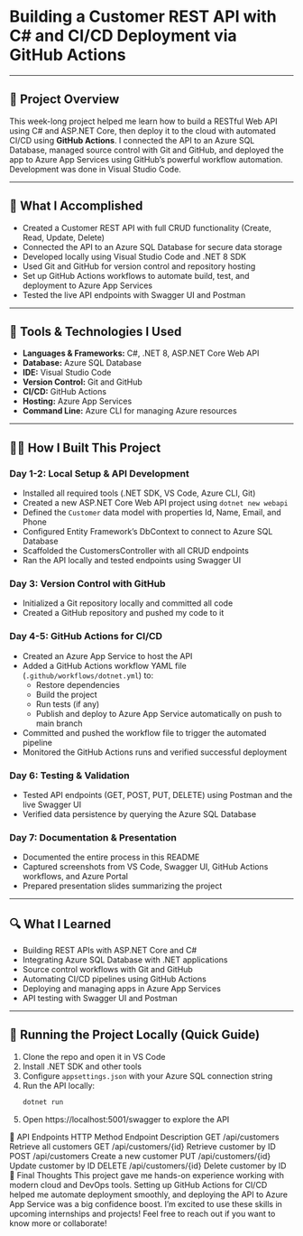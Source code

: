 # Building a Customer REST API with C# and CI/CD Deployment via GitHub Actions

---

## 📄 Project Overview

This week-long project helped me learn how to build a RESTful Web API using C# and ASP.NET Core, then deploy it to the cloud with automated CI/CD using **GitHub Actions**. I connected the API to an Azure SQL Database, managed source control with Git and GitHub, and deployed the app to Azure App Services using GitHub’s powerful workflow automation. Development was done in Visual Studio Code.

---

## 🎯 What I Accomplished

- Created a Customer REST API with full CRUD functionality (Create, Read, Update, Delete)  
- Connected the API to an Azure SQL Database for secure data storage  
- Developed locally using Visual Studio Code and .NET 8 SDK  
- Used Git and GitHub for version control and repository hosting  
- Set up GitHub Actions workflows to automate build, test, and deployment to Azure App Services  
- Tested the live API endpoints with Swagger UI and Postman  

---

## 🧰 Tools & Technologies I Used

- **Languages & Frameworks:** C#, .NET 8, ASP.NET Core Web API  
- **Database:** Azure SQL Database  
- **IDE:** Visual Studio Code  
- **Version Control:** Git and GitHub  
- **CI/CD:** GitHub Actions  
- **Hosting:** Azure App Services  
- **Command Line:** Azure CLI for managing Azure resources  

---

## 🧑‍💻 How I Built This Project

### Day 1-2: Local Setup & API Development

- Installed all required tools (.NET SDK, VS Code, Azure CLI, Git)  
- Created a new ASP.NET Core Web API project using `dotnet new webapi`  
- Defined the `Customer` data model with properties Id, Name, Email, and Phone  
- Configured Entity Framework’s DbContext to connect to Azure SQL Database  
- Scaffolded the CustomersController with all CRUD endpoints  
- Ran the API locally and tested endpoints using Swagger UI  

### Day 3: Version Control with GitHub

- Initialized a Git repository locally and committed all code  
- Created a GitHub repository and pushed my code to it  

### Day 4-5: GitHub Actions for CI/CD

- Created an Azure App Service to host the API  
- Added a GitHub Actions workflow YAML file (`.github/workflows/dotnet.yml`) to:  
  - Restore dependencies  
  - Build the project  
  - Run tests (if any)  
  - Publish and deploy to Azure App Service automatically on push to main branch  
- Committed and pushed the workflow file to trigger the automated pipeline  
- Monitored the GitHub Actions runs and verified successful deployment  

### Day 6: Testing & Validation

- Tested API endpoints (GET, POST, PUT, DELETE) using Postman and the live Swagger UI  
- Verified data persistence by querying the Azure SQL Database  

### Day 7: Documentation & Presentation

- Documented the entire process in this README  
- Captured screenshots from VS Code, Swagger UI, GitHub Actions workflows, and Azure Portal  
- Prepared presentation slides summarizing the project  

---

## 🔍 What I Learned

- Building REST APIs with ASP.NET Core and C#  
- Integrating Azure SQL Database with .NET applications  
- Source control workflows with Git and GitHub  
- Automating CI/CD pipelines using GitHub Actions  
- Deploying and managing apps in Azure App Services  
- API testing with Swagger UI and Postman  

---

## 🚀 Running the Project Locally (Quick Guide)

1. Clone the repo and open it in VS Code  
2. Install .NET SDK and other tools  
3. Configure `appsettings.json` with your Azure SQL connection string  
4. Run the API locally:  
   ```bash
   dotnet run
5. Open https://localhost:5001/swagger to explore the API

📡 API Endpoints
HTTP Method	Endpoint	Description
GET	/api/customers	Retrieve all customers
GET	/api/customers/{id}	Retrieve customer by ID
POST	/api/customers	Create a new customer
PUT	/api/customers/{id}	Update customer by ID
DELETE	/api/customers/{id}	Delete customer by ID
🎤 Final Thoughts
This project gave me hands-on experience working with modern cloud and DevOps tools. Setting up GitHub Actions for CI/CD helped me automate deployment smoothly, and deploying the API to Azure App Service was a big confidence boost. I’m excited to use these skills in upcoming internships and projects!
Feel free to reach out if you want to know more or collaborate!
